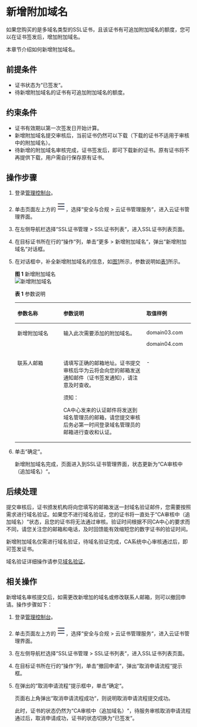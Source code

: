 # 新增附加域名<a name="ccm_01_0069"></a>

如果您购买的是多域名类型的SSL证书，且该证书有可追加附加域名的额度，您可以在证书签发后，增加附加域名。

本章节介绍如何新增附加域名。

## 前提条件<a name="zh-cn_topic_0000001124519763_zh-cn_topic_0168543992_section371442645819"></a>

-   证书状态为“已签发“。
-   待新增附加域名的证书有可追加附加域名的额度。

## 约束条件<a name="zh-cn_topic_0000001124519763_zh-cn_topic_0168543992_section7398921171819"></a>

-   证书有效期以第一次签发日开始计算。
-   新增附加域名提交审核后，当前证书仍然可以下载（下载的证书不适用于审核中的附加域名）。
-   待新增的附加域名审核完成，证书签发后，即可下载新的证书。原有证书将不再提供下载，用户需自行保存原有证书。

## 操作步骤<a name="zh-cn_topic_0000001124519763_zh-cn_topic_0168543992_section712219331586"></a>

1.  登录[管理控制台](https://console.huaweicloud.com/)。
2.  单击页面左上方的![](figures/icon-servicelist.png)，选择“安全与合规  \>  云证书管理服务“，进入云证书管理界面。
3.  在左侧导航栏选择“SSL证书管理 \> SSL证书列表“，进入SSL证书列表页面。
4.  在目标证书所在行的“操作“列，单击“更多 \> 新增附加域名“，弹出“新增附加域名“对话框。
5.  在对话框中，补全新增附加域名的信息，如[图1](#zh-cn_topic_0000001124519763_zh-cn_topic_0168543992_fig1964114481101)所示，参数说明如[表1](#zh-cn_topic_0000001124519763_zh-cn_topic_0168543992_table4528632171819)所示。

    **图 1**  新增附加域名<a name="zh-cn_topic_0000001124519763_zh-cn_topic_0168543992_fig1964114481101"></a>  
    ![](figures/新增附加域名.png "新增附加域名")

    **表 1**  参数说明

    <a name="zh-cn_topic_0000001124519763_zh-cn_topic_0168543992_table4528632171819"></a>
    <table><thead align="left"><tr id="zh-cn_topic_0000001124519763_zh-cn_topic_0168543992_row75291532171811"><th class="cellrowborder" valign="top" width="26.1%" id="mcps1.2.4.1.1"><p id="zh-cn_topic_0000001124519763_zh-cn_topic_0168543992_p14529143231816"><a name="zh-cn_topic_0000001124519763_zh-cn_topic_0168543992_p14529143231816"></a><a name="zh-cn_topic_0000001124519763_zh-cn_topic_0168543992_p14529143231816"></a>参数名称</p>
    </th>
    <th class="cellrowborder" valign="top" width="47.21%" id="mcps1.2.4.1.2"><p id="zh-cn_topic_0000001124519763_zh-cn_topic_0168543992_p2529133213184"><a name="zh-cn_topic_0000001124519763_zh-cn_topic_0168543992_p2529133213184"></a><a name="zh-cn_topic_0000001124519763_zh-cn_topic_0168543992_p2529133213184"></a>参数说明</p>
    </th>
    <th class="cellrowborder" valign="top" width="26.69%" id="mcps1.2.4.1.3"><p id="zh-cn_topic_0000001124519763_zh-cn_topic_0168543992_p98871247111816"><a name="zh-cn_topic_0000001124519763_zh-cn_topic_0168543992_p98871247111816"></a><a name="zh-cn_topic_0000001124519763_zh-cn_topic_0168543992_p98871247111816"></a>取值样例</p>
    </th>
    </tr>
    </thead>
    <tbody><tr id="zh-cn_topic_0000001124519763_zh-cn_topic_0168543992_row55291432141818"><td class="cellrowborder" valign="top" width="26.1%" headers="mcps1.2.4.1.1 "><p id="zh-cn_topic_0000001124519763_zh-cn_topic_0168543992_p152913216184"><a name="zh-cn_topic_0000001124519763_zh-cn_topic_0168543992_p152913216184"></a><a name="zh-cn_topic_0000001124519763_zh-cn_topic_0168543992_p152913216184"></a>新增附加域名</p>
    </td>
    <td class="cellrowborder" valign="top" width="47.21%" headers="mcps1.2.4.1.2 "><p id="zh-cn_topic_0000001124519763_zh-cn_topic_0168543992_p852913291816"><a name="zh-cn_topic_0000001124519763_zh-cn_topic_0168543992_p852913291816"></a><a name="zh-cn_topic_0000001124519763_zh-cn_topic_0168543992_p852913291816"></a>输入此次需要添加的附加域名。</p>
    </td>
    <td class="cellrowborder" valign="top" width="26.69%" headers="mcps1.2.4.1.3 "><p id="zh-cn_topic_0000001124519763_zh-cn_topic_0168543992_p138871947161811"><a name="zh-cn_topic_0000001124519763_zh-cn_topic_0168543992_p138871947161811"></a><a name="zh-cn_topic_0000001124519763_zh-cn_topic_0168543992_p138871947161811"></a>domain03.com</p>
    <p id="zh-cn_topic_0000001124519763_zh-cn_topic_0168543992_p87822112258"><a name="zh-cn_topic_0000001124519763_zh-cn_topic_0168543992_p87822112258"></a><a name="zh-cn_topic_0000001124519763_zh-cn_topic_0168543992_p87822112258"></a>domain04.com</p>
    </td>
    </tr>
    <tr id="zh-cn_topic_0000001124519763_zh-cn_topic_0168543992_row8529103213181"><td class="cellrowborder" valign="top" width="26.1%" headers="mcps1.2.4.1.1 "><p id="zh-cn_topic_0000001124519763_zh-cn_topic_0168543992_p95295324185"><a name="zh-cn_topic_0000001124519763_zh-cn_topic_0168543992_p95295324185"></a><a name="zh-cn_topic_0000001124519763_zh-cn_topic_0168543992_p95295324185"></a>联系人邮箱</p>
    </td>
    <td class="cellrowborder" valign="top" width="47.21%" headers="mcps1.2.4.1.2 "><p id="zh-cn_topic_0000001124519763_zh-cn_topic_0168543992_p63321014112213"><a name="zh-cn_topic_0000001124519763_zh-cn_topic_0168543992_p63321014112213"></a><a name="zh-cn_topic_0000001124519763_zh-cn_topic_0168543992_p63321014112213"></a>请填写正确的邮箱地址。证书提交审核后华为云将会向您的邮箱发送通知邮件（证书签发通知），请注意及时查收。</p>
    <div class="notice" id="zh-cn_topic_0000001124519763_zh-cn_topic_0168543992_note2328161417229"><a name="zh-cn_topic_0000001124519763_zh-cn_topic_0168543992_note2328161417229"></a><a name="zh-cn_topic_0000001124519763_zh-cn_topic_0168543992_note2328161417229"></a><span class="noticetitle"> 须知： </span><div class="noticebody"><p id="zh-cn_topic_0000001124519763_zh-cn_topic_0168543992_p432881419221"><a name="zh-cn_topic_0000001124519763_zh-cn_topic_0168543992_p432881419221"></a><a name="zh-cn_topic_0000001124519763_zh-cn_topic_0168543992_p432881419221"></a>CA中心发来的认证邮件将发送到域名管理员的邮箱，请您提交审核后务必第一时间登录域名管理员的邮箱进行查收和认证。</p>
    </div></div>
    </td>
    <td class="cellrowborder" valign="top" width="26.69%" headers="mcps1.2.4.1.3 "><p id="zh-cn_topic_0000001124519763_zh-cn_topic_0168543992_p108874473184"><a name="zh-cn_topic_0000001124519763_zh-cn_topic_0168543992_p108874473184"></a><a name="zh-cn_topic_0000001124519763_zh-cn_topic_0168543992_p108874473184"></a>-</p>
    </td>
    </tr>
    </tbody>
    </table>

6.  单击“确定“。

    新增附加域名完成，页面进入到SSL证书管理界面，状态更新为“CA审核中（追加域名）“。

## 后续处理<a name="zh-cn_topic_0000001124519763_zh-cn_topic_0168543992_section83051424141115"></a>

提交审核后，证书颁发机构将向您填写的邮箱发送一封域名验证邮件，您需要按照需求进行域名验证。如果您不进行域名验证，您的证书将一直处于“CA审核中（追加域名）“状态，且您的证书将无法通过审核。验证时间根据不同CA中心的要求而不同，请您关注您的邮箱和电话，及时回馈能有效缩短您的数字证书的验证时间。

新增附加域名仅需进行域名验证，待域名验证完成，CA系统中心审核通过后，即可签发证书。

域名验证详细操作请参见[域名验证](域名验证.md)。

## 相关操作<a name="zh-cn_topic_0000001124519763_zh-cn_topic_0168543992_section19442028021"></a>

新增域名审核提交后，如需更改新增加的域名或修改联系人邮箱，则可以撤回申请。操作步骤如下：

1.  登录[管理控制台](https://console.huaweicloud.com/)。
2.  单击页面左上方的![](figures/icon-servicelist.png)，选择“安全与合规  \>  云证书管理服务“，进入云证书管理界面。
3.  在左侧导航栏选择“SSL证书管理 \> SSL证书列表“，进入SSL证书列表页面。
4.  在目标证书所在行的“操作“列，单击“撤回申请“，弹出“取消申请流程“提示框。
5.  在弹出的“取消申请流程“提示框中，单击“确定“。

    页面右上角弹出“取消申请流程成功“，则说明取消申请流程提交成功。

    此时，证书的状态仍然为“CA审核中（追加域名）“，待服务审核取消申请流程通过后，取消申请成功，证书的状态切换为“已签发“。

